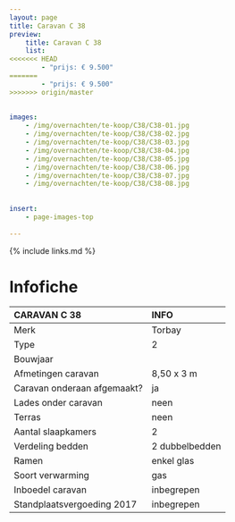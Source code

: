 ```yaml
---
layout: page
title: Caravan C 38
preview: 
    title: Caravan C 38
    list:
<<<<<<< HEAD
        - "prijs: € 9.500"
=======
        - "prijs: € 9.500"
>>>>>>> origin/master
        
        
images:
    - /img/overnachten/te-koop/C38/C38-01.jpg
    - /img/overnachten/te-koop/C38/C38-02.jpg
    - /img/overnachten/te-koop/C38/C38-03.jpg
    - /img/overnachten/te-koop/C38/C38-04.jpg
    - /img/overnachten/te-koop/C38/C38-05.jpg
    - /img/overnachten/te-koop/C38/C38-06.jpg
    - /img/overnachten/te-koop/C38/C38-07.jpg
    - /img/overnachten/te-koop/C38/C38-08.jpg
    
    
insert:
    - page-images-top
    
---
```


{% include links.md %}



# Infofiche 

CARAVAN C 38                | INFO        | 
:---------------------------|:------------|
Merk                        |Torbay
Type                        |2
Bouwjaar                    |
Afmetingen caravan          |8,50 x 3 m
Caravan onderaan afgemaakt? |ja
Lades onder caravan         |neen
Terras                      |neen
Aantal slaapkamers          |2
Verdeling bedden            |2 dubbelbedden 
Ramen                       |enkel glas
Soort verwarming            |gas
Inboedel caravan            |inbegrepen
Standplaatsvergoeding 2017  |inbegrepen